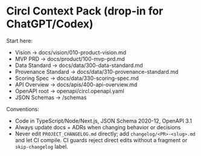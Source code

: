 # Circl Context Pack (drop-in for ChatGPT/Codex)

Start here:

- Vision → docs/vision/010-product-vision.md
- MVP PRD → docs/product/100-mvp-prd.md
- Data Standard → docs/data/300-data-standard.md
- Provenance Standard → docs/data/310-provenance-standard.md
- Scoring Spec → docs/data/330-scoring-spec.md
- API Overview → docs/apis/400-api-overview.md
- OpenAPI root → openapi/circl.openapi.yaml
- JSON Schemas → /schemas

Conventions:

- Code in TypeScript/Node/Next.js, JSON Schema 2020-12, OpenAPI 3.1
- Always update docs + ADRs when changing behavior or decisions
- Never edit `PROJECT_CHANGELOG.md` directly; add `changelog/<PR>-<slug>.md` and let CI compile.
  CI guards reject direct edits without a fragment or `skip-changelog` label.
